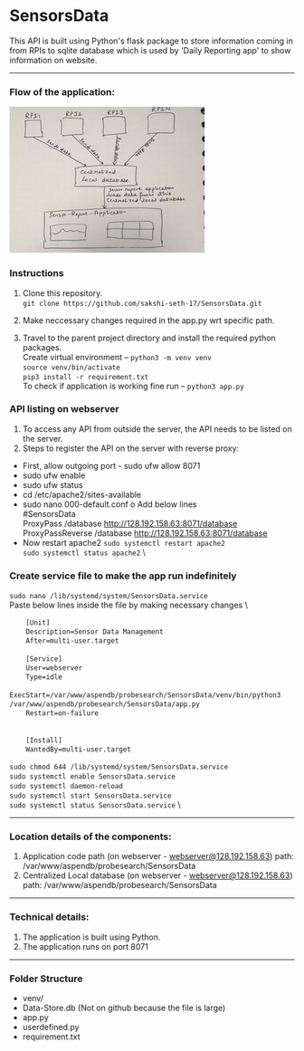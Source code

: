 # SensorsData
                                                            
This API is built using Python's flask package to store information coming in from RPIs to sqlite database which is used by 'Daily Reporting app' to show information on website.

---

### Flow of the application:
<img src="https://github.com/sakshi-seth-17/Reporting-Project/blob/main/Sensor-Daily-Report.jpg" alt="Alt text" title="Optional title">

### Instructions
1. Clone this repository. \
`git clone https://github.com/sakshi-seth-17/SensorsData.git`

2. Make neccessary changes required in the app.py wrt specific path. 

3. Travel to the parent project directory and install the required python packages. \
Create virtual environment – `python3 -m venv venv` \
`source venv/bin/activate` \
`pip3 install -r requirement.txt` \
To check if application is working fine run – `python3 app.py` 

### API listing on webserver
1. To access any API from outside the server, the API needs to be listed on the server.
2. Steps to register the API on the server with reverse proxy:
  - First, allow outgoing port - sudo ufw allow 8071
  - sudo ufw enable
  - sudo ufw status
  - cd /etc/apache2/sites-available
  - sudo nano 000-default.conf
    o	Add below lines \
    		#SensorsData  \
    		ProxyPass /database  http://128.192.158.63:8071/database  \
    		ProxyPassReverse /database  http://128.192.158.63:8071/database   
  - Now restart apache2
    `sudo systemctl restart apache2` \
    `sudo systemctl status apache2` \
    

### Create service file to make the app run indefinitely
`sudo nano /lib/systemd/system/SensorsData.service` \
Paste below lines inside the file by making necessary changes \

		[Unit] 
		Description=Sensor Data Management 
		After=multi-user.target 

		[Service] 
		User=webserver 
		Type=idle 
		ExecStart=/var/www/aspendb/probesearch/SensorsData/venv/bin/python3 /var/www/aspendb/probesearch/SensorsData/app.py 
		Restart=on-failure 


		[Install] 
		WantedBy=multi-user.target 

`sudo chmod 644 /lib/systemd/system/SensorsData.service` \
`sudo systemctl enable SensorsData.service` \
`sudo systemctl daemon-reload` \
`sudo systemctl start SensorsData.service` \
`sudo systemctl status SensorsData.service` \

---
### Location details of the components:
1.	Application code path (on webserver - webserver@128.192.158.63) path: /var/www/aspendb/probesearch/SensorsData
2.	Centralized Local database (on webserver - webserver@128.192.158.63) path: /var/www/aspendb/probesearch/SensorsData


---
### Technical details:
1. The application is built using Python.
2. The application runs on port 8071

---
### Folder Structure
- venv/
- Data-Store.db (Not on github because the file is large)
- app.py
- userdefined.py
- requirement.txt
	
